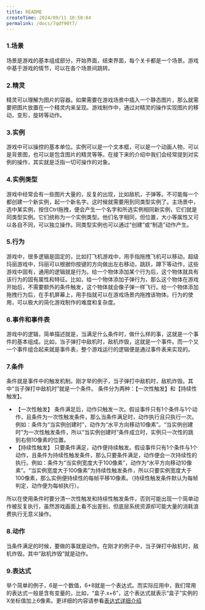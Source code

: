 ```yaml
---
title: README
createTime: 2024/09/11 10:50:04
permalink: /docs/7qdf90t7/
---
```

### 1.场景
场景是游戏的基本组成部分，开始界面，结束界面，每个关卡都是一个场景。游戏中基于游戏的情节，可以在各个场景间跳转。

### 2.精灵
精灵可以理解为图片的容器。如果需要在游戏场景中插入一个静态图片，那么就需要把图片放置在一个精灵内来呈现。游戏制作中，通过对精灵的操作实现图片的移动，变形，旋转等动作。

### 3.实例
游戏中可以操控的基本单位。实例可以是一个文本框，可以是一个动画人物，可以是背景图，也可以是包含图片的精灵等等。在接下来的介绍中我们会经常提到对实例的操作，其实就是泛指一切可操作的对象。

### 4.实例类型
游戏中经常会有一些图片大量的，反复的出现，比如敌机，子弹等。不可能每一个都创建一个新实例，起一个新名字。这时候就需要用到同类型实例了。主场景中，选中某实例，按住Ctrl拖拽，便会产生一个名字和所选实例相同新实例，它们就是同类型实例。它们统称为一个实例类型。他们名字相同，但位置，大小等属性又可以各自不同，可以独立操作。同类型实例也可以通过“创建”或“制造”动作产生。

### 5.行为
游戏中，很多逻辑是固定的，比如打飞机游戏中，用手指拖拽飞机可以移动，超级玛丽游戏中，玛丽可以根据你按键的方向做出左右移动，跳跃，蹲下等动作，这些游戏中固有，通用的逻辑就是行为。给一个物体添加某个行为后，这个物体就具有该行为的固有属性和特征。比如，给一个物体添加子弹行为，那么这个物体在游戏开始后，不需要额外的条件触发，这个物体就会像子弹一样飞行。给一个物体添加拖拽行为后，在手机屏幕上，用手指就可以在游戏场景内拖拽该物体。行为的使用，可以极大的简化游戏制作的难度和复杂度。

### 6.事件和事件表
游戏中的逻辑，简单描述就是，当满足什么条件时，做什么样的事，这就是一个事件的基本组成。比如，当子弹打中敌机时，敌机炸毁，这就是一个事件。而一个又一个事件组合起来就是事件表，整个游戏运行的逻辑便是通过事件表来实现的。

### 7.条件
条件就是事件中的触发机制。刚才举的例子，当子弹打中敌机时，敌机炸毁。其中“当子弹打中敌机时”就是一个条件。
条件分为两种：【一次性触发】和【持续性触发】。
- 【一次性触发】
条件满足后，动作只触发一次。假设事件只有1个条件与1个动作，且条件为一次性触发条件，那么当条件满足时，动作执行且只执行一次。例如：条件为“当实例创建时”，动作为“水平方向移动10像素”。“当实例创建时”为一次性触发条件，所以“当实例创建时”条件成立时，实例只一次性的跳到右侧10像素的位置。
- 【持续性触发】
只要条件满足，动作便持续触发。假设事件只有1个条件与1个动作，且条件为持续性触发条件，那么只要条件满足，动作便会一次持续性的执行。例如：条件为“当实例宽度大于100像素”，动作为“水平方向移动10像素”。“当实例宽度大于100像素”为持续性触发条件，所以只要实例宽度大于100像素，那么实例便持续性的每帧平移10像素。（持续性触发条件默认为每帧判定，动作便为每帧执行）。

所以在使用条件时要分清一次性触发和持续性触发条件，否则可能出现一个简单动作被反复执行，虽然游戏画面上看不出差别，但底层系统资源却可能大量的消耗浪费执行无意义操作。

### 8.动作
当条件满足的时候，要做的事就是动作。在刚才的例子中，当子弹打中敌机时，敌机炸毁。其中”敌机炸毁”就是动作。

### 9.表达式
举个简单的例子，6是一个数值，6+8就是一个表达式。而实际应用中，我们常用的表达式一般是含有变量的，比如，“盒子.x+6”，这个表达式就表示“盒子”实例的X坐标值加上6像素。更详细的内容请参看[表达式详细介绍](../../commonElements/expression/README.md)
